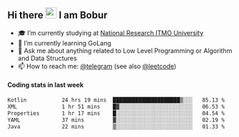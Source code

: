 ## Hi there <img src="https://media.giphy.com/media/hvRJCLFzcasrR4ia7z/giphy.gif" width="25px" height="25px"> I am Bobur

- :mortar_board: I’m currently studying at [National Research ITMO University](https://itmo.ru/)
- :seedling: I’m currently learning GoLang
- :speech_balloon: Ask me about anything related to Low Level Programming or Algorithm and Data Structures
- :mailbox: How to reach me: [@telegram](https://t.me/octoant) (see also [@leetcode](https://leetcode.com/octoant/))    

#### Coding stats in last week

<!--START_SECTION:waka-->

```txt
Kotlin           24 hrs 19 mins  █████████████████████▒░░░   85.13 %
XML              1 hr 51 mins    █▓░░░░░░░░░░░░░░░░░░░░░░░   06.53 %
Properties       1 hr 17 mins    █░░░░░░░░░░░░░░░░░░░░░░░░   04.54 %
YAML             37 mins         ▓░░░░░░░░░░░░░░░░░░░░░░░░   02.19 %
Java             22 mins         ▒░░░░░░░░░░░░░░░░░░░░░░░░   01.33 %
```

<!--END_SECTION:waka-->
